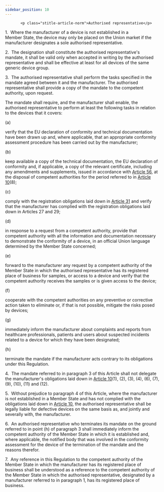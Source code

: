 ```yaml
---
sidebar_position: 10
---
```

           <p class="stitle-article-norm">Authorised representative</p>
   <p class="norm">1.&nbsp;&nbsp;Where the manufacturer of a device is 
not established in a Member&nbsp;State, the device may only be placed on
 the Union market if the manufacturer designates a sole authorised 
representative.</p>
   <p class="norm">2.&nbsp;&nbsp;The designation shall constitute the 
authorised representative's mandate, it shall be valid only when 
accepted in writing by the authorised representative and shall be 
effective at least for all devices of the same generic device group.</p>
   <p class="norm">3.&nbsp;&nbsp;The authorised representative shall 
perform the tasks specified in the mandate agreed between it and the 
manufacturer. The authorised representative shall provide a copy of the 
mandate to the competent authority, upon request.</p>
   <p class="norm">The mandate shall require, and the manufacturer shall
 enable, the authorised representative to perform at least the following
 tasks in relation to the devices that it covers:</p>
   <div class="grid-container grid-list">
      <div class="list grid-list-column-1">
         <span>(a)&nbsp;</span>
      </div>
      <div class="grid-list-column-2">
         <p class="norm">verify that the EU declaration of conformity 
and technical documentation have been drawn up and, where applicable, 
that an appropriate conformity assessment procedure has been carried out
 by the manufacturer;</p>
      </div>
   </div>
   <div class="grid-container grid-list">
      <div class="list grid-list-column-1">
         <span>(b)&nbsp;</span>
      </div>
      <div class="grid-list-column-2">
         <p class="norm">keep available a copy of the technical 
documentation, the EU declaration of conformity and, if applicable, a 
copy of the relevant certificate, including any amendments and 
supplements, issued in accordance with <a href='../CHAPTER V/Article 56 - Certificates of conformity'> Article 56</a>, at the disposal 
of competent authorities for the period referred to in 
<a href='../CHAPTER II/Article 10 - General obligations of manufacturers'> Article 10</a>(8);</p>
      </div>
   </div>
   <div class="grid-container grid-list">
      <div class="list grid-list-column-1">
         <span>(c)&nbsp;</span>
      </div>
      <div class="grid-list-column-2">
         <p class="norm">comply with the registration obligations laid 
down in <a href='../CHAPTER III/Article 31 - Registration of manufacturers authorised representatives and importers'> Article 31</a> and verify that the manufacturer has complied 
with the registration obligations laid down in Articles&nbsp;27 and 29;</p>
      </div>
   </div>
   <div class="grid-container grid-list">
      <div class="list grid-list-column-1">
         <span>(d)&nbsp;</span>
      </div>
      <div class="grid-list-column-2">
         <p class="norm">in response to a request from a competent 
authority, provide that competent authority with all the information and
 documentation necessary to demonstrate the conformity of a device, in 
an official Union language determined by the Member&nbsp;State 
concerned;</p>
      </div>
   </div>
   <div class="grid-container grid-list">
      <div class="list grid-list-column-1">
         <span>(e)&nbsp;</span>
      </div>
      <div class="grid-list-column-2">
         <p class="norm">forward to the manufacturer any request by a 
competent authority of the Member&nbsp;State in which the authorised 
representative has its registered place of business for samples, or 
access to a device and verify that the competent authority receives the 
samples or is given access to the device;</p>
      </div>
   </div>
   <div class="grid-container grid-list">
      <div class="list grid-list-column-1">
         <span>(f)&nbsp;</span>
      </div>
      <div class="grid-list-column-2">
         <p class="norm">cooperate with the competent authorities on any
 preventive or corrective action taken to eliminate or, if that is not 
possible, mitigate the risks posed by devices;</p>
      </div>
   </div>
   <div class="grid-container grid-list">
      <div class="list grid-list-column-1">
         <span>(g)&nbsp;</span>
      </div>
      <div class="grid-list-column-2">
         <p class="norm">immediately inform the manufacturer about 
complaints and reports from healthcare professionals, patients and users
 about suspected incidents related to a device for which they have been 
designated;</p>
      </div>
   </div>
   <div class="grid-container grid-list">
      <div class="list grid-list-column-1">
         <span>(h)&nbsp;</span>
      </div>
      <div class="grid-list-column-2">
         <p class="norm">terminate the mandate if the manufacturer acts contrary to its obligations under this Regulation.</p>
      </div>
   </div>
   <p class="norm">4.&nbsp;&nbsp;The mandate referred to in 
paragraph&nbsp;3 of this Article&nbsp;shall not delegate the 
manufacturer's obligations laid down in <a href='../CHAPTER II/Article 10 - General obligations of manufacturers'> Article 10</a>(1), (2), (3), 
(4), (6), (7), (9), (10), (11) and (12).</p>
   <p class="norm">5.&nbsp;&nbsp;Without prejudice to paragraph&nbsp;4 
of this Article, where the manufacturer is not established in a 
Member&nbsp;State and has not complied with the obligations laid down in
 <a href='../CHAPTER II/Article 10 - General obligations of manufacturers'> Article 10</a>, the authorised representative shall be legally liable 
for defective devices on the same basis as, and jointly and severally 
with, the manufacturer.</p>
   <p class="norm">6.&nbsp;&nbsp;An authorised representative who 
terminates its mandate on the ground referred to in point&nbsp;(h) of 
paragraph&nbsp;3 shall immediately inform the competent authority of the
 Member&nbsp;State in which it is established and, where applicable, the
 notified body that was involved in the conformity assessment for the 
device of the termination of the mandate and the reasons therefor.</p>
   <p class="norm">7.&nbsp;&nbsp;Any reference in this Regulation to the
 competent authority of the Member&nbsp;State in which the manufacturer 
has its registered place of business shall be understood as a reference 
to the competent authority of the Member&nbsp;State in which the 
authorised representative, designated by a manufacturer referred to in 
paragraph&nbsp;1, has its registered place of business.</p>